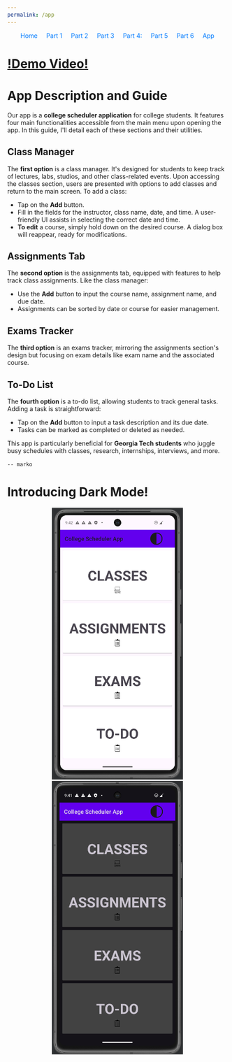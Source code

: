 ```yaml
---
permalink: /app
---
```


<div style="margin-bottom: 20px;">
    <style>
        #navigation ul {
            list-style: none;
            padding: 0;
            margin: 0;
            display: flex;
            flex-direction: row;
            justify-content: center; /* Center the navigation */
        }
        #navigation ul li {
            margin: 0 10px; /* Add some space between the links */
        }
        #navigation ul li a {
            text-decoration: none; /* Optional: removes underline from links */
            color: #007bff; /* Optional: sets link color */
        }
    </style>
    <nav id="navigation">
        <ul>
            <li><a href="Group-41/">Home</a></li>
            <li><a href="docs/tutorial/1">Part 1</a></li>
            <li><a href="docs/tutorial/2">Part 2</a></li>
            <li><a href="docs/tutorial/3">Part 3</a></li>
            <li><a href="docs/tutorial/4">Part 4:</a></li>
            <li><a href="docs/tutorial/5">Part 5</a></li>
            <li><a href="docs/tutorial/6">Part 6</a></li>
            <li><a href="app">App</a></li>
        </ul>
    </nav>
</div>

# [!Demo Video!]()

# App Description and Guide

Our app is a **college scheduler application** for college students. It features four main functionalities accessible from the main menu upon opening the app. In this guide, I'll detail each of these sections and their utilities.

## Class Manager

The **first option** is a class manager. It's designed for students to keep track of lectures, labs, studios, and other class-related events. Upon accessing the classes section, users are presented with options to add classes and return to the main screen. To add a class:

- Tap on the **Add** button.
- Fill in the fields for the instructor, class name, date, and time. A user-friendly UI assists in selecting the correct date and time.
- **To edit** a course, simply hold down on the desired course. A dialog box will reappear, ready for modifications.

## Assignments Tab

The **second option** is the assignments tab, equipped with features to help track class assignments. Like the class manager:

- Use the **Add** button to input the course name, assignment name, and due date.
- Assignments can be sorted by date or course for easier management.

## Exams Tracker

The **third option** is an exams tracker, mirroring the assignments section's design but focusing on exam details like exam name and the associated course.

## To-Do List

The **fourth option** is a to-do list, allowing students to track general tasks. Adding a task is straightforward:

- Tap on the **Add** button to input a task description and its due date.
- Tasks can be marked as completed or deleted as needed.

This app is particularly beneficial for **Georgia Tech students** who juggle busy schedules with classes, research, internships, interviews, and more.

    -- marko

# Introducing Dark Mode!

<div align="center">

<img src="light_mode.png" alt="Alt text for the first image" width="300"/>

<img src="dark_mode.png" alt="Alt text for the second image" width="300"/>

</div>
